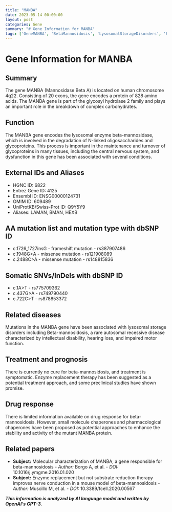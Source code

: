 ```yaml
---
title: "MANBA"
date: 2023-05-14 00:00:00
layout: post
categories: Gene
summary: "# Gene Information for MANBA"
tags: ['GeneMANBA', 'BetaMannosidosis', 'LysosomalStorageDisorders', 'EnzymeReplacementTherapy', 'PharmacologicalChaperones', 'MissenseMutation', 'FrameshiftMutation', 'GlycosylHydrolase2Family']
---
```


# Gene Information for MANBA

## Summary
The gene MANBA (Mannosidase Beta A) is located on human chromosome 4q22. Consisting of 20 exons, the gene encodes a protein of 828 amino acids. The MANBA gene is part of the glycosyl hydrolase 2 family and plays an important role in the breakdown of complex carbohydrates. 

## Function
The MANBA gene encodes the lysosomal enzyme beta-mannosidase, which is involved in the degradation of N-linked oligosaccharides and glycoproteins. This process is important in the maintenance and turnover of glycoproteins in many tissues, including the central nervous system, and dysfunction in this gene has been associated with several conditions.

## External IDs and Aliases
- HGNC ID: 6822
- Entrez Gene ID: 4125
- Ensembl ID: ENSG00000124731
- OMIM ID: 609489
- UniProtKB/Swiss-Prot ID: Q9Y5Y9
- Aliases: LAMAN, BMAN, HEXB

## AA mutation list and mutation type with dbSNP ID
- c.1726_1727insG - frameshift mutation - rs387907486
- c.1948G>A - missense mutation - rs121908089
- c.2488C>A - missense mutation - rs148815836

## Somatic SNVs/InDels with dbSNP ID
- c.1A>T - rs775709362
- c.437G>A - rs749790440
- c.722C>T - rs878853372

## Related diseases
Mutations in the MANBA gene have been associated with lysosomal storage disorders including Beta-mannosidosis, a rare autosomal recessive disease characterized by intellectual disability, hearing loss, and impaired motor function.

## Treatment and prognosis
There is currently no cure for beta-mannosidosis, and treatment is symptomatic. Enzyme replacement therapy has been suggested as a potential treatment approach, and some preclinical studies have shown promise.

## Drug response
There is limited information available on drug response for beta-mannosidosis. However, small molecule chaperones and pharmacological chaperones have been proposed as potential approaches to enhance the stability and activity of the mutant MANBA protein.

## Related papers
- **Subject:** Molecular characterization of MANBA, a gene responsible for beta-mannosidosis - *Author:* Borgo A, et al. - *DOI:* 10.1016/j.ymgme.2016.01.020
- **Subject:** Enzyme replacement but not substrate reduction therapy improves nerve conduction in a mouse model of beta-mannosidosis - *Author:* Muscillo M, et al. - *DOI:* 10.3389/fcell.2020.00567

**_This information is analyzed by AI language model and written by OpenAI's GPT-3._**